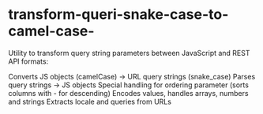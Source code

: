 # transform-queri-snake-case-to-camel-case-
Utility to transform query string parameters between JavaScript and REST API formats:

Converts JS objects (camelCase) → URL query strings (snake_case)
Parses query strings → JS objects
Special handling for ordering parameter (sorts columns with - for descending)
Encodes values, handles arrays, numbers and strings
Extracts locale and queries from URLs
